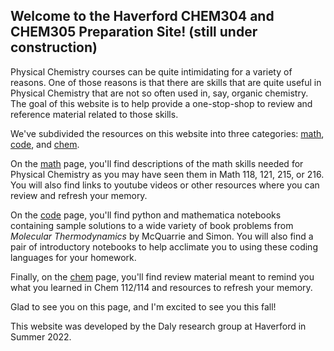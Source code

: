 ## Welcome to the Haverford CHEM304 and CHEM305 Preparation Site! (still under construction)

Physical Chemistry courses can be quite intimidating for a variety of reasons. One of those reasons is that there
are skills that are quite useful in Physical Chemistry that are not so often used in, say, organic chemistry. 
The goal of this website is to help provide a one-stop-shop to review and reference material related to those
skills.

We've subdivided the resources on this website into three categories: [math](./math.md), [code](./code.md), and [chem](./chem.md).

On the [math](./math.md) page, you'll find descriptions of the math skills needed for Physical Chemistry as
you may have seen them in Math 118, 121, 215, or 216. You will also find links to youtube videos or other resources
where you can review and refresh your memory.

On the [code](./code.md) page, you'll find python and mathematica notebooks containing sample solutions
to a wide variety of book problems from *Molecular Thermodynamics* by McQuarrie and Simon. You will
also find a pair of introductory notebooks to help acclimate you to using these coding
languages for your homework.

Finally, on the [chem](./chem.md) page, you'll find review material meant to remind you
what you learned in Chem 112/114 and resources to refresh your memory.

Glad to see you on this page, and I'm excited to see you this fall!

This website was developed by the Daly research group at Haverford in Summer 2022.

